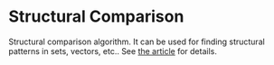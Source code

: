 # Structural Comparison 
Structural comparison algorithm. It can be used for finding structural patterns in sets, vectors, etc..
See [the article](docs/structural_match.pdf) for details.
